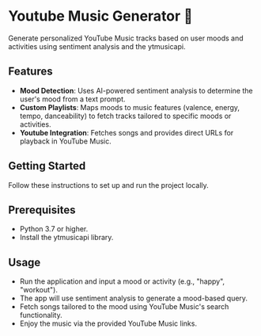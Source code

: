 # Youtube Music Generator 🎵
Generate personalized YouTube Music tracks based on user moods and activities using sentiment analysis and the ytmusicapi.

## Features
- **Mood Detection**: Uses AI-powered sentiment analysis to determine the user's mood from a text prompt.
- **Custom Playlists**: Maps moods to music features (valence, energy, tempo, danceability) to fetch tracks tailored to specific moods or activities.
- **Youtube Integration**: Fetches songs and provides direct URLs for playback in YouTube Music.

## Getting Started
Follow these instructions to set up and run the project locally.

## Prerequisites
- Python 3.7 or higher.
- Install the ytmusicapi library.

## Usage
- Run the application and input a mood or activity (e.g., "happy", "workout").
- The app will use sentiment analysis to generate a mood-based query.
- Fetch songs tailored to the mood using YouTube Music's search functionality.
- Enjoy the music via the provided YouTube Music links.
